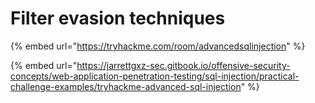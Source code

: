 # Filter evasion techniques

{% embed url="https://tryhackme.com/room/advancedsqlinjection" %}

{% embed url="https://jarrettgxz-sec.gitbook.io/offensive-security-concepts/web-application-penetration-testing/sql-injection/practical-challenge-examples/tryhackme-advanced-sql-injection" %}
